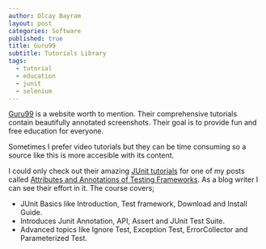 ```yaml
---
author: Olcay Bayram
layout: post
categories: Software
published: true
title: Guru99
subtitle: Tutorials Library
tags:
  - tutorial
  - education
  - junit
  - selenium
---
```

[Guru99](https://www.guru99.com) is a website worth to mention. Their comprehensive tutorials contain beautifully annotated screenshots. Their goal is to provide fun and free education for everyone.

Sometimes I prefer video tutorials but they can be time consuming so a source like this is more accesible with its content.

I could only check out their amazing [JUnit tutorials](https://www.guru99.com/junit-tutorial.html) for one of my posts called [Attributes and Annotations of Testing Frameworks](http://en.otomatikmuhendis.com/2016/10/09/test-framework-attribute-annotation/). As a blog writer I can see their effort in it. The course covers;
- JUnit Basics like Introduction, Test framework, Download and Install Guide.
- Introduces Junit Annotation, API, Assert and JUnit Test Suite.
- Advanced topics like Ignore Test, Exception Test, ErrorCollector and Parameterized Test.
